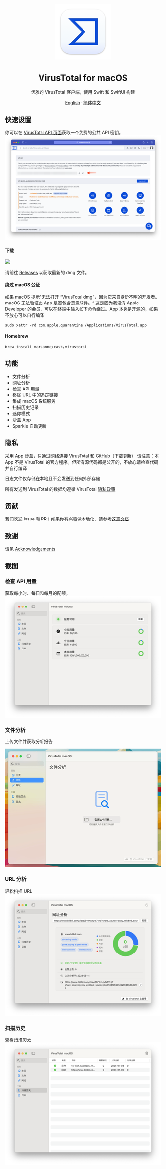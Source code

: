 <p align="center">
<img height="180" src="https://github.com/Jerry23011/VirusTotal-macOS/blob/main/Resources/AppIcon.png" />
</p>

<h1 align="center">VirusTotal for macOS</h1>

<p align="center"> 优雅的 VirusTotal 客户端，使用 Swift 和 SwiftUI 构建</p>

<p align="center">
<a href="https://github.com/Jerry23011/VirusTotal-macOS/blob/main/README.md">English</a> · <a href="https://github.com/Jerry23011/VirusTotal-macOS/blob/main/README_CN.md">简体中文</a>
</p>

## 快速设置
你可以在 [VirusTotal API 页面](https://www.virustotal.com/gui/my-apikey)获取一个免费的公共 API 密钥。
<img src="https://github.com/Jerry23011/VirusTotal-macOS/blob/main/Resources/API.png"/>
#### 下载
<img src="https://img.shields.io/badge/macOS-14.0+-green"/>

请前往 [Releases](https://github.com/Jerry23011/VirusTotal-macOS/releases) 以获取最新的 dmg 文件。
#### 绕过 macOS 公证
如果 macOS 提示"无法打开 “VirusTotal.dmg”，因为它来自身份不明的开发者。macOS 无法验证此 App 是否包含恶意软件。“ 这是因为我没有 Apple Developer 的会员，可以在终端中输入如下命令绕过。App 本身是开源的，如果不放心可以自行编译

```
sudo xattr -rd com.apple.quarantine /Applications/VirusTotal.app
```
#### Homebrew
```
brew install marsanne/cask/virustotal
```
## 功能
- 文件分析
- 网址分析
- 检查 API 用量
- 移除 URL 中的追踪链接
- 集成 macOS 系统服务
- 扫描历史记录
- 迷你模式
- 沙盒 App
- Sparkle 自动更新
## 隐私
采用 App 沙盒，只通过网络连接 VirusTotal 和 GitHub（下载更新）
请注意：本 App 不是 VirusTotal 的官方程序。但所有源代码都是公开的，不放心请检查代码并自行编译

日志文件仅存储在本地且不会发送到任何外部存储

所有发送到 VirusTotal 的数据均遵循 VirusTotal [隐私政策](https://docs.virustotal.com/docs/privacy-policy)
## 贡献
我们欢迎 Issue 和 PR！如果你有兴趣做本地化，请参考[这篇文档](https://github.com/Jerry23011/VirusTotal-macOS/blob/main/Resources/Docs/Localization-Guide_EN.md)
## 致谢
请见 [Acknowledgements](https://github.com/Jerry23011/VirusTotal-macOS/blob/main/ACKNOWLEDGEMENTS.md)
## 截图
### 检查 API 用量
获取每小时、每日和每月的配额。
<img src="https://github.com/Jerry23011/VirusTotal-macOS/blob/main/Resources/HomePage_CN.png"/>
### 文件分析
上传文件并获取分析报告

<img src="https://github.com/Jerry23011/VirusTotal-macOS/blob/main/Resources/File_CN.gif"/>

### URL 分析
轻松扫描 URL
<img src="https://github.com/Jerry23011/VirusTotal-macOS/blob/main/Resources/URL_CN.png"/>
### 扫描历史
查看扫描历史
<img src="https://github.com/Jerry23011/VirusTotal-macOS/blob/main/Resources/ScanHistory_CN.png"/>

